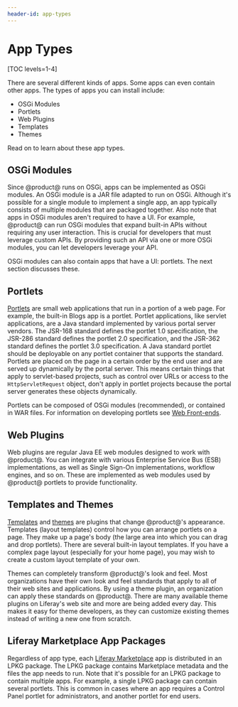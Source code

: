 ```yaml
---
header-id: app-types
---
```


# App Types

[TOC levels=1-4]

There are several different kinds of apps. Some apps can even contain other
apps. The types of apps you can install include: 

-   OSGi Modules
-   Portlets
-   Web Plugins
-   Templates
-   Themes

Read on to learn about these app types. 

## OSGi Modules

Since @product@ runs on OSGi, apps can be implemented as OSGi modules. An OSGi
module is a JAR file adapted to run on OSGi. Although it's possible for a single
module to implement a single app, an app typically consists of multiple modules
that are packaged together. Also note that apps in OSGi modules aren't required
to have a UI. For example, @product@ can run OSGi modules that expand built-in
APIs without requiring any user interaction. This is crucial for developers that
must leverage custom APIs. By providing such an API via one or more OSGi
modules, you can let developers leverage your API. 

OSGi modules can also contain apps that have a UI: portlets. The next section 
discusses these. 

## Portlets

[Portlets](/docs/7-2/frameworks/-/knowledge_base/f/portlets) are small web
applications that run in a portion of a web page. For example, the built-in
Blogs app is a portlet. Portlet applications, like servlet applications, are a
Java standard implemented by various portal server vendors. The JSR-168 standard
defines the portlet 1.0 specification, the JSR-286 standard defines the portlet
2.0 specification, and the JSR-362 standard defines the portlet 3.0
specification. A Java standard portlet should be deployable on any portlet
container that supports the standard. Portlets are placed on the page in a
certain order by the end user and are served up dynamically by the portal
server. This means certain things that apply to servlet-based projects, such as
control over URLs or access to the `HttpServletRequest` object, don't apply in
portlet projects because the portal server generates these objects dynamically. 

Portlets can be composed of OSGi modules (recommended), or contained in WAR
files. For information on developing portlets see [Web
Front-ends](/docs/7-2/appdev/-/knowledge_base/a/web-front-ends). 

## Web Plugins

Web plugins are regular Java EE web modules designed to work with @product@. You
can integrate with various Enterprise Service Bus (ESB) implementations, as well
as Single Sign-On implementations, workflow engines, and so on. These are
implemented as web modules used by @product@ portlets to provide functionality. 

## Templates and Themes

[Templates](/docs/7-2/frameworks/-/knowledge_base/f/layout-templates-intro) and
[themes](/docs/7-2/frameworks/-/knowledge_base/f/themes-intro) are plugins that
change @product@'s appearance. Templates (layout templates) control how you can
arrange portlets on a page. They make up a page's body (the large area into
which you can drag and drop portlets). There are several built-in layout
templates. If you have a complex page layout (especially for your home page),
you may wish to create a custom layout template of your own. 

Themes can completely transform @product@'s look and feel. Most organizations 
have their own look and feel standards that apply to all of their web sites and 
applications. By using a theme plugin, an organization can apply these standards
on @product@. There are many available theme plugins on Liferay's web site and
more are being added every day. This makes it easy for theme developers, as they
can customize existing themes instead of writing a new one from scratch. 

## Liferay Marketplace App Packages

Regardless of app type, each [Liferay
Marketplace](https://web.liferay.com/marketplace) app is distributed in an LPKG
package. The LPKG package contains Marketplace  metadata and the files the app
needs to run. Note that it's possible for an LPKG  package to contain multiple
apps. For example, a single LPKG package can contain  several portlets. This is
common in cases where an app requires a Control Panel portlet for
administrators, and another portlet for end users. 

